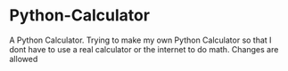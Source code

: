 # Python-Calculator
A Python Calculator.
Trying to make my own Python Calculator so that I dont have to use a real calculator or the internet to do math.
Changes are allowed
